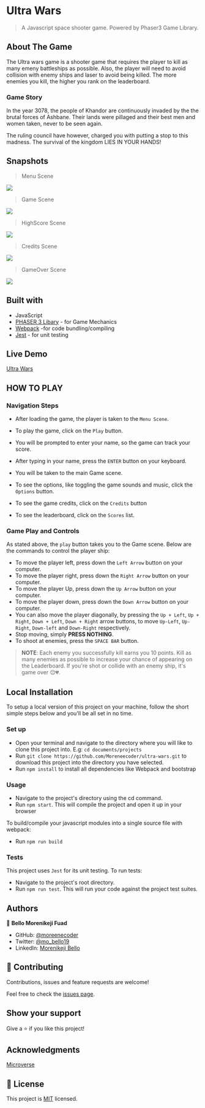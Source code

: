 # Ultra Wars
> A Javascript space shooter game. Powered by Phaser3 Game Library.

## About The Game
The Ultra wars game is a shooter game that requires the player to kill as many emeny battleships as possible. Also, the player will need to avoid collision with enemy ships and laser to avoid being killed. The more enemies you kill, the higher you rank on the leaderboard.

### Game Story
In the year 3078, the people of Khandor are continuously invaded by the the brutal forces of Ashbane. Their lands were pillaged and their best men and women taken, never to be seen again.

The ruling council have however, charged you with putting a stop to this madness. 
The survival of the kingdom LIES IN YOUR HANDS!

## Snapshots

> Menu Scene
> 
![](https://user-images.githubusercontent.com/38987207/133936620-4003d6fe-cc72-408d-97a0-698c9a035340.png)

> Game Scene
> 
![](https://user-images.githubusercontent.com/38987207/133936690-04d754a6-e1c2-4199-8fea-4dfd059615c6.png)

> HighScore Scene
> 
![](https://user-images.githubusercontent.com/38987207/133936651-d3e64897-d70d-45aa-88d2-d5fbeec033f2.png)

> Credits Scene
> 
![](https://user-images.githubusercontent.com/38987207/133936971-0a326cee-6034-4459-9cf3-a52ad15fa528.png)

> GameOver Scene
> 
![](https://user-images.githubusercontent.com/38987207/133936718-25a75bc6-dc41-4dc9-99a0-ebe34ed336a7.png)

## Built with

- JavaScript
- [PHASER 3 Libary](http://phaser.io/) - for Game Mechanics
- [Webpack](https://webpack.js.org/) -for code bundling/compiling
- [Jest](https://jestjs.io/) - for unit testing

## Live Demo

[Ultra Wars](https://ultrawars.netlify.app/)

## HOW TO PLAY
### Navigation Steps

* After loading the game, the player is taken to the `Menu Scene`.
* To play the game, click on the `Play` button.
* You will be prompted to enter your name, so the game can track your score.
* After typing in your name, press the `ENTER` button on your keyboard.
* You will be taken to the main Game scene.

* To see the options, like toggling the game sounds and music, click the `Options` button.
* To see the game credits, click on the `Credits` button
* To see the leaderboard, click on the `Scores` list.

### Game Play and Controls

As stated above, the `play` button takes you to the Game scene. Below are the commands to control the player ship:
* To move the player left, press down the `Left Arrow` button on your computer.
* To move the player right, press down the `Right Arrow` button on your computer.
* To move the player Up, press down the `Up Arrow` button on your computer.
* To move the player down, press down the `Down Arrow` button on your computer.
* You can also move the player diagonally, by pressing the `Up + Left`, `Up + Right`, `Down + Left`, `Down + Right` arrow buttons, to move `Up-Left`, `Up-Right`, `Down-left` and `Down-Right` respectively.
* Stop moving, simply **PRESS NOTHING**.
* To shoot at enemies, press the `SPACE BAR` button.

> **NOTE**: Each enemy you successfully kill earns you 10 points. Kill as many enemies as possible to increase your chance of appearing on the Leaderboard. If you're shot or collide with an enemy ship, it's game over 😔💔.

## Local Installation
To setup a local version of this project on your machine, follow the short simple steps below and you'll be all set in no time.

### Set up
* Open your terminal and navigate to the directory where you will like to clone this project into. E.g: `cd documents/projects`
* Run `git clone https://github.com/Moreneecoder/ultra-wars.git` to download this project into the directory you have selected.
* Run `npm install` to install all dependencies like Webpack and bootstrap

### Usage
* Navigate to the project's directory using the cd command.
* Run `npm start`. This will compile the project and open it up in your browser

To build/compile your javascript modules into a single source file with webpack:
* Run `npm run build`

### Tests
This project uses `Jest` for its unit testing. To run tests:
* Navigate to the project's root directory.
* Run `npm run test`. This will run your code against the project test suites.

## Authors

👤 **Bello Morenikeji Fuad**

- GitHub: [@moreenecoder](https://github.com/Moreneecoder)
- Twitter: [@mo_bello19](https://twitter.com/mo_bello19)
- LinkedIn: [Morenikeji Bello](https://linkedin.com/in/morenikeji-bello)

## 🤝 Contributing

Contributions, issues and feature requests are welcome!

Feel free to check the [issues page](issues/).

## Show your support

Give a ⭐️ if you like this project!

## Acknowledgments

[Microverse](https://microverse.org)

## 📝 License

This project is [MIT](./LICENSE) licensed.
